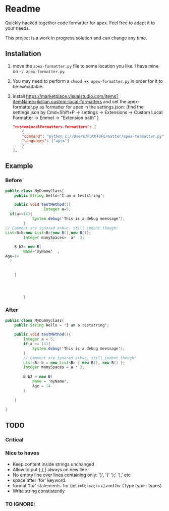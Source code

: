 # Readme

Quickly hacked together code formatter for apex.
Feel free to adapt it to your needs.

This project is a work in progress solution and can change any time.

## Installation

1. move the `apex-formatter.py` file to some location you like. I have mine on `~/.apex-formatter.py`.

1. You may need to perform a `chmod +x apex-formatter.py` in order for it to be executable.

1. install https://marketplace.visualstudio.com/items?itemName=jkillian.custom-local-formatters
and set the apex-formatter.py as formatter for apex in the settings.json:
(find the settings.json by Cmd+Shift+P -> settings -> Extensions -> Custom Local Formatter -> Emmet -> "Extension path" )

    ```json
    "customLocalFormatters.formatters": [
        {
        "command": "python c://Users/PathToFormatter/apex-formatter.py",
        "languages": ["apex"]
        }
    ],
    ```

## Example

### Before
```java
public class MyDummyClass{
    public String hello='I am a teststring';

    public void testMethod(){
                 Integer a=5;
  if(a>=14){
            System.debug('This is a debug meessage');
        }
// Comment are ignored a+b=c. still indent though!
List<B>b=new List<B>{new B(),new B()};
        Integer manySpaces=  a*  3;
    
    B b2= new B(
        Name='myName'  ,
Age=14
  )
    

    }




        }

```

### After

```java
public class MyDummyClass{
    public String hello = 'I am a teststring';
    
    public void testMethod(){
        Integer a = 5;
        if(a >= 14){
            System.debug('This is a debug meessage');
        }
        // Comment are ignored a+b=c. still indent though!
        List<B> b = new List<B> { new B(), new B() };
        Integer manySpaces = a * 3;
        
        B b2 = new B(
            Name = 'myName',
            Age = 14
        )
        
    }
    
}
```

## TODO

### Critical

### Nice to haves

- Keep content inside strings unchanged
- Allow to put {,(,[ always on new line
- No empty line over lines containing only: '}', ')' ');' '),' etc
- space after 'for' keyword.
- format 'for' statements. for (int i=0; i<a; i++) and for (Type type : types) 
- Write string constistently
    
### TO IGNORE:
